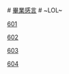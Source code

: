 <!DOCTYPE html>
<html lang="en-US">
    <meta charset="UTF-8">
    <meta http-equiv="X-UA-Compatible" content="IE=edge">
    <meta name="viewport" content="width=device-width, initial-scale=1">
# <a href="https://sc.retw.tech/">畢業感言</a> #
~LOL~
<title>畢業感言</title>

<p><a href="https://sc.retw.tech/601/index.html">601</a></p>

<p><a href="https://sc.retw.tech/602/index.html">602</a></p>

<p><a href="https://sc.retw.tech/603/index.html">603</a></p>

<p><a href="https://sc.retw.tech/604/index.html">604</a></p>

</html>
